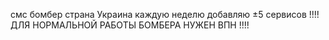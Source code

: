 смс бомбер страна Украина каждую неделю добавляю ±5 сервисов
!!!! ДЛЯ НОРМАЛЬНОЙ РАБОТЫ БОМБЕРА НУЖЕН ВПН !!!! 
